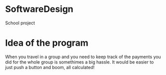 # SoftwareDesign
School project

# Idea of the program

When you travel in a group and you need to keep track of the payments you did for the whole group is somethimes a big hassle. It would be easier to just push a button and boom, all calculated!
